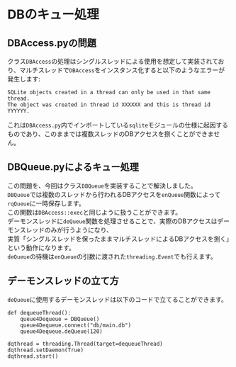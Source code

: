 # DBのキュー処理

## DBAccess.pyの問題
クラス`DBAccess`の処理はシングルスレッドによる使用を想定して実装されており、マルチスレッドで`DBAccess`をインスタンス化すると以下のようなエラーが発生します:

    SQLite objects created in a thread can only be used in that same thread. 
    The object was created in thread id XXXXXX and this is thread id YYYYYY.

これは`DBAccess.py`内でインポートしている`sqlite`モジュールの仕様に起因するものであり、このままでは複数スレッドのDBアクセスを捌くことができません。  

## DBQueue.pyによるキュー処理
この問題を、今回はクラス`DBQueue`を実装することで解決しました。  
`DBQueue`では複数のスレッドから行われるDBアクセスを`enQueue`関数によって`rqQueue`に一時保存します。  
この関数は`DBAccess::exec`と同じように扱うことができます。  
デーモンスレッドに`deQueue`関数を処理させることで、実際のDBアクセスはデーモンスレッドのみが行うようになり、  
実質「シングルスレッドを保ったままマルチスレッドによるDBアクセスを捌く」という動作になります。  
`deQueue`の待機は`enQueue`の引数に渡された`threading.Event`でも行えます。  

## デーモンスレッドの立て方
`deQueue`に使用するデーモンスレッドは以下のコードで立てることができます。  

    def dequeueThread():
        queue4Dequeue = DBQueue()
        queue4Dequeue.connect("db/main.db")
        queue4Dequeue.deQueue(120)

    dqthread = threading.Thread(target=dequeueThread)
    dqthread.setDaemon(True)
    dqthread.start()
